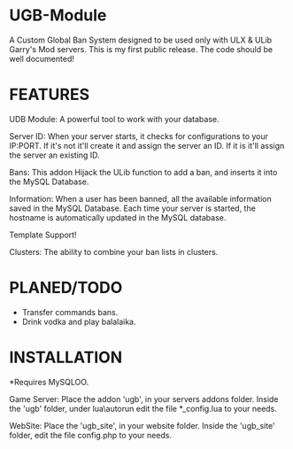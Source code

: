 UGB-Module
==========
A Custom Global Ban System designed to be used only with ULX & ULib Garry's Mod servers.
This is my first public release. The code should be well documented!

FEATURES
==========
UDB Module: A powerful tool to work with your database.

Server ID: When your server starts, it checks for configurations to your IP:PORT. If it's not it'll create it and assign the server an ID. If it is it'll assign the server an existing ID.

Bans: This addon Hijack the ULib function to add a ban, and inserts it into the MySQL Database.

Information: When a user has been banned, all the available information saved in the MySQL Database.
Each time your server is started, the hostname is automatically updated in the MySQL database.

Template Support!

Clusters: The ability to combine your ban lists in clusters.

PLANED/TODO
==============
* Transfer commands bans.
* Drink vodka and play balalaika.

INSTALLATION
==============
*Requires MySQLOO.

Game Server:
Place the addon 'ugb', in your servers addons folder.
Inside the 'ugb' folder, under lua\autorun edit the file *_config.lua to your needs.

WebSite:
Place the 'ugb_site', in your website folder.
Inside the 'ugb_site' folder, edit the file config.php to your needs.